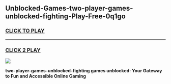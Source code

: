 
## Unblocked-Games-two-player-games-unblocked-fighting-Play-Free-0q1go
<h3>
<a href="https://premium76.site?title=two-player-games-unblocked-fighting&ref=20A">CLICK TO PLAY</a></h3>
<hr>

<h3>
<a href="https://premium76.site?title=two-player-games-unblocked-fighting&ref=20A">CLICK 2 PLAY</a>
  
</h3>

<a href="https://premium76.site?title=two-player-games-unblocked-fighting&ref=20A"><img src="https://clearcache.store/games.png"></a>


**two-player-games-unblocked-fighting games unblocked: Your Gateway to Fun and Accessible Online Gaming**
